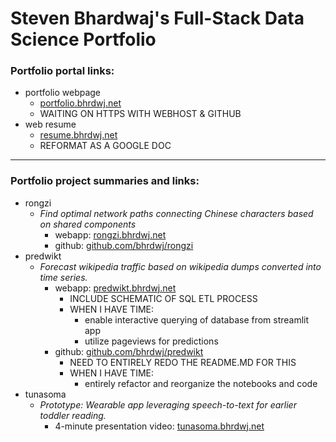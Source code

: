 # Steven Bhardwaj's Full-Stack Data Science Portfolio

### Portfolio portal links:
- portfolio webpage
  - [portfolio.bhrdwj.net](https://portfolio.bhrdwj.net)
  - WAITING ON HTTPS WITH WEBHOST & GITHUB
- web resume
  - [resume.bhrdwj.net](https://resume.bhrdwj.net) 
  - REFORMAT AS A GOOGLE DOC

---

### Portfolio project summaries and links:
- rongzi
  - *Find optimal network paths connecting Chinese characters based on shared components*
    - webapp: [rongzi.bhrdwj.net](https://rongzi.bhrdwj.net)  
    - github: [github.com/bhrdwj/rongzi](https://github.com/bhrdj/rongzi)
- predwikt
  - *Forecast wikipedia traffic based on wikipedia dumps converted into time series.*
    - webapp: [predwikt.bhrdwj.net](https://predwikt.bhrdwj.net) 
      - INCLUDE SCHEMATIC OF SQL ETL PROCESS
      - WHEN I HAVE TIME:
        - enable interactive querying of database from streamlit app
        - utilize pageviews for predictions
    - github: [github.com/bhrdwj/predwikt](https://github.com/bhrdj/predwikt)
      - NEED TO ENTIRELY REDO THE README.MD FOR THIS
      - WHEN I HAVE TIME:
        - entirely refactor and reorganize the notebooks and code
- tunasoma
  - *Prototype: Wearable app leveraging speech-to-text for earlier toddler reading.*
    - 4-minute presentation video: [tunasoma.bhrdwj.net](https://tunasoma.bhrdwj.net)

